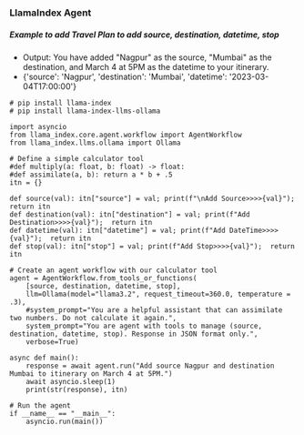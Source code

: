### LlamaIndex Agent
##### Example to add Travel Plan to add source, destination, datetime, stop
- Output: You have added "Nagpur" as the source, "Mumbai" as the destination, and March 4 at 5PM as the datetime to your itinerary.
- {'source': 'Nagpur', 'destination': 'Mumbai', 'datetime': '2023-03-04T17:00:00'}

```
# pip install llama-index
# pip install llama-index-llms-ollama

import asyncio
from llama_index.core.agent.workflow import AgentWorkflow
from llama_index.llms.ollama import Ollama

# Define a simple calculator tool
#def multiply(a: float, b: float) -> float:
#def assimilate(a, b): return a * b + .5
itn = {}

def source(val): itn["source"] = val; print(f"\nAdd Source>>>>{val}"); return itn
def destination(val): itn["destination"] = val; print(f"Add Destination>>>>{val}");  return itn
def datetime(val): itn["datetime"] = val; print(f"Add DateTime>>>>{val}");  return itn
def stop(val): itn["stop"] = val; print(f"Add Stop>>>>{val}");  return itn

# Create an agent workflow with our calculator tool
agent = AgentWorkflow.from_tools_or_functions(
    [source, destination, datetime, stop],
    llm=Ollama(model="llama3.2", request_timeout=360.0, temperature = .3),
    #system_prompt="You are a helpful assistant that can assimilate two numbers. Do not calculate it again.",
    system_prompt="You are agent with tools to manage (source, destination, datetime, stop). Response in JSON format only.",
    verbose=True)

async def main():
    response = await agent.run("Add source Nagpur and destination Mumbai to itinerary on March 4 at 5PM.")
    await asyncio.sleep(1)
    print(str(response), itn)

# Run the agent
if __name__ == "__main__":
    asyncio.run(main())
```
